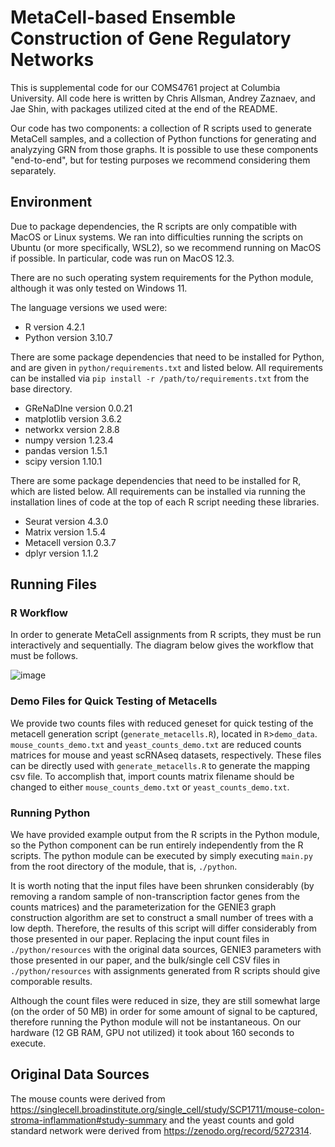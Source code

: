# MetaCell-based Ensemble Construction of Gene Regulatory Networks

This is supplemental code for our COMS4761 project at Columbia University. All code here is written by Chris Allsman, Andrey Zaznaev, and Jae Shin, with packages utilized cited at the end of the README.

Our code has two components: a collection of R scripts used to generate MetaCell samples, and a collection of Python functions for generating and analyzying GRN from those graphs. It is possible to use these components "end-to-end", but for testing purposes we recommend considering them separately.

## Environment
Due to package dependencies, the R scripts are only compatible with MacOS or Linux systems. We ran into difficulties running the scripts on Ubuntu (or more specifically, WSL2), so we recommend running on MacOS if possible. In particular, code was run on MacOS 12.3.

There are no such operating system requirements for the Python module, although it was only tested on Windows 11.

The language versions we used were:
  - R version 4.2.1
  - Python version 3.10.7

There are some package dependencies that need to be installed for Python, and are given in `python/requirements.txt` and listed below. All requirements can be installed via `pip install -r /path/to/requirements.txt` from the base directory. 

- GReNaDIne version 0.0.21
- matplotlib version 3.6.2
- networkx version 2.8.8
- numpy version 1.23.4
- pandas version 1.5.1
- scipy version 1.10.1

There are some package dependencies that need to be installed for R, which are listed below. All requirements can be installed via running the installation lines of code at the top of each R script needing these libraries. 

- Seurat version 4.3.0
- Matrix version 1.5.4
- Metacell version 0.3.7
- dplyr version 1.1.2


## Running Files
### R Workflow
In order to generate MetaCell assignments from R scripts, they must be run interactively and sequentially. The diagram below gives the workflow that must be follows.

![image](https://user-images.githubusercontent.com/19377828/236118265-7c1cf613-ced9-4649-939f-d1bfeca3c5c4.png)

### Demo Files for Quick Testing of Metacells
We provide two counts files with reduced geneset for quick testing of the metacell generation script (`generate_metacells.R`), located in `R`>`demo_data`. `mouse_counts_demo.txt` and `yeast_counts_demo.txt` are reduced counts matrices for mouse and yeast scRNAseq datasets, respectively. These files can be directly used with `generate_metacells.R` to generate the mapping csv file. To accomplish that, import counts matrix filename should be changed to either `mouse_counts_demo.txt` or `yeast_counts_demo.txt`.

### Running Python

We have provided example output from the R scripts in the Python module, so the Python component can be run entirely independently from the R scripts. The python module can be executed by simply executing `main.py` from the root directory of the module, that is, `./python`.

It is worth noting that the input files have been shrunken considerably (by removing a random sample of non-transcription factor genes from the counts matrices) and the parameterization for the GENIE3 graph construction algorithm are set to construct a small number of trees with a low depth. Therefore, the results of this script will differ considerably from those presented in our paper. Replacing the input count files in `./python/resources` with the original data sources, GENIE3 parameters with those presented in our paper, and the bulk/single cell CSV files in `./python/resources` with assignments generated from R scripts should give comporable results. 

Although the count files were reduced in size, they are still somewhat large (on the order of 50 MB) in order for some amount of signal to be captured, therefore running the Python module will not be instantaneous. On our hardware (12 GB RAM, GPU not utilized) it took about 160 seconds to execute.

## Original Data Sources
The mouse counts were derived from https://singlecell.broadinstitute.org/single_cell/study/SCP1711/mouse-colon-stroma-inflammation#study-summary and the yeast counts and gold standard network were derived from https://zenodo.org/record/5272314.
